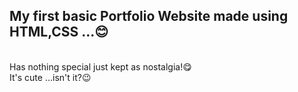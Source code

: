 <h2>My first basic Portfolio Website made using HTML,CSS ...😊</h2>
<br>
Has nothing special just kept as nostalgia!😋  
<br>
It's cute ...isn't it?😉
